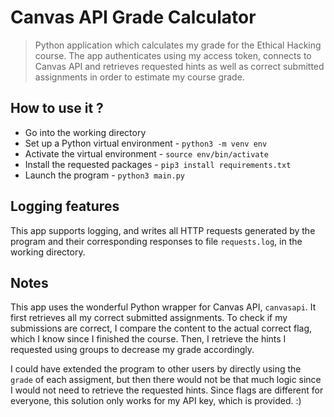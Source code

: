 # Canvas API Grade Calculator
> Python application which calculates my grade for the Ethical Hacking course. The app authenticates using my access 
> token, connects to Canvas API and retrieves requested hints as well as correct submitted assignments in order to 
> estimate my course grade.

## How to use it ?
+ Go into the working directory
+ Set up a Python virtual environment - `python3 -m venv env`
+ Activate the virtual environment - `source env/bin/activate`
+ Install the requested packages - `pip3 install requirements.txt`
+ Launch the program - `python3 main.py`
 
## Logging features
This app supports logging, and writes all HTTP requests generated by the program and their corresponding responses to
file `requests.log`, in the working directory.

## Notes

This app uses the wonderful Python wrapper for Canvas API, `canvasapi`.
It first retrieves all my correct submitted assignments. To check if my submissions are correct, I compare the content 
to the actual correct flag, which I know since I finished the course. Then, I retrieve the hints I requested using
groups to decrease my grade accordingly.

I could have extended the program to other users by directly using the `grade` of each assigment, but then there would 
not be that much logic since I would not need to retrieve the requested hints. Since flags are different for everyone, 
this solution only works for my API key, which is provided. :)
